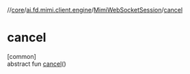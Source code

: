 //[core](../../../index.md)/[ai.fd.mimi.client.engine](../index.md)/[MimiWebSocketSession](index.md)/[cancel](cancel.md)

# cancel

[common]\
abstract fun [cancel](cancel.md)()
